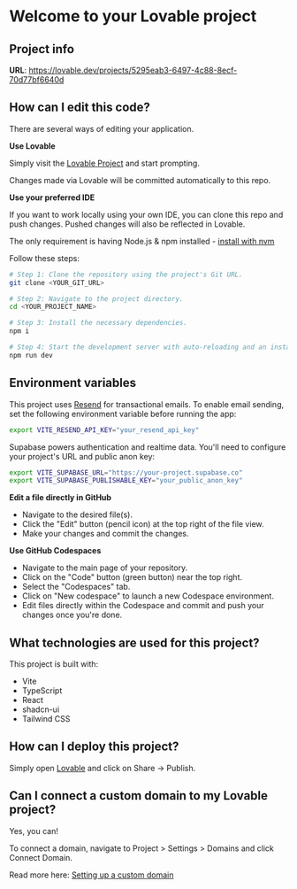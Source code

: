 # Welcome to your Lovable project

## Project info

**URL**: https://lovable.dev/projects/5295eab3-6497-4c88-8ecf-70d77bf6640d

## How can I edit this code?

There are several ways of editing your application.

**Use Lovable**

Simply visit the [Lovable Project](https://lovable.dev/projects/5295eab3-6497-4c88-8ecf-70d77bf6640d) and start prompting.

Changes made via Lovable will be committed automatically to this repo.

**Use your preferred IDE**

If you want to work locally using your own IDE, you can clone this repo and push changes. Pushed changes will also be reflected in Lovable.

The only requirement is having Node.js & npm installed - [install with nvm](https://github.com/nvm-sh/nvm#installing-and-updating)

Follow these steps:

```sh
# Step 1: Clone the repository using the project's Git URL.
git clone <YOUR_GIT_URL>

# Step 2: Navigate to the project directory.
cd <YOUR_PROJECT_NAME>

# Step 3: Install the necessary dependencies.
npm i

# Step 4: Start the development server with auto-reloading and an instant preview.
npm run dev
```

## Environment variables

This project uses [Resend](https://resend.com) for transactional emails. To enable email sending, set the following environment variable before running the app:

```sh
export VITE_RESEND_API_KEY="your_resend_api_key"
```

Supabase powers authentication and realtime data. You'll need to configure your project's URL and public anon key:

```sh
export VITE_SUPABASE_URL="https://your-project.supabase.co"
export VITE_SUPABASE_PUBLISHABLE_KEY="your_public_anon_key"
```

**Edit a file directly in GitHub**

- Navigate to the desired file(s).
- Click the "Edit" button (pencil icon) at the top right of the file view.
- Make your changes and commit the changes.

**Use GitHub Codespaces**

- Navigate to the main page of your repository.
- Click on the "Code" button (green button) near the top right.
- Select the "Codespaces" tab.
- Click on "New codespace" to launch a new Codespace environment.
- Edit files directly within the Codespace and commit and push your changes once you're done.

## What technologies are used for this project?

This project is built with:

- Vite
- TypeScript
- React
- shadcn-ui
- Tailwind CSS

## How can I deploy this project?

Simply open [Lovable](https://lovable.dev/projects/5295eab3-6497-4c88-8ecf-70d77bf6640d) and click on Share -> Publish.

## Can I connect a custom domain to my Lovable project?

Yes, you can!

To connect a domain, navigate to Project > Settings > Domains and click Connect Domain.

Read more here: [Setting up a custom domain](https://docs.lovable.dev/tips-tricks/custom-domain#step-by-step-guide)
